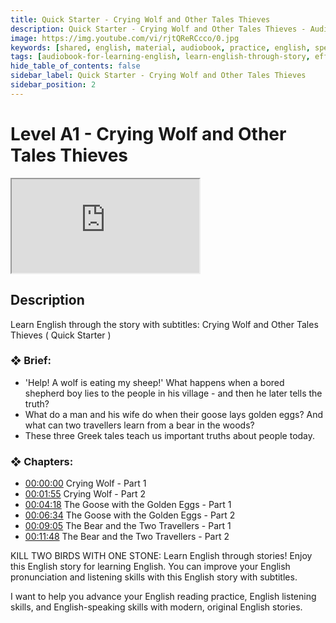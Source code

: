 ```yaml
---
title: Quick Starter - Crying Wolf and Other Tales Thieves
description: Quick Starter - Crying Wolf and Other Tales Thieves - Audiobook For Learning English
image: https://img.youtube.com/vi/rjtQReRCcco/0.jpg
keywords: [shared, english, material, audiobook, practice, english, speaking]
tags: [audiobook-for-learning-english, learn-english-through-story, effortless-english, practice-english-speaking]
hide_table_of_contents: false
sidebar_label: Quick Starter - Crying Wolf and Other Tales Thieves
sidebar_position: 2
---
```


# Level A1 - Crying Wolf and Other Tales Thieves

<div class="video-container">
<iframe src="https://www.youtube.com/embed/rjtQReRCcco?controls=0" title="YouTube video player"></iframe>
<a href="https://www.youtube.com/watch?v=rjtQReRCcco" target="_blank"></a>
</div>

## Description

Learn English through the story with subtitles: Crying Wolf and Other Tales Thieves ( Quick Starter )

### ❖ Brief:

- 'Help! A wolf is eating my sheep!' What happens when a bored shepherd boy lies to the people in his village - and then he later tells the truth?
- What do a man and his wife do when their goose lays golden eggs? And what can two travellers learn from a bear in the woods?
- These three Greek tales teach us important truths about people today.

### ❖ Chapters:
- [00:00:00](https://www.youtube.com/watch?v=rjtQReRCcco&t=0s) Crying Wolf - Part 1
- [00:01:55](https://www.youtube.com/watch?v=rjtQReRCcco&t=115s) Crying Wolf - Part 2
- [00:04:18](https://www.youtube.com/watch?v=rjtQReRCcco&t=258s) The Goose with the Golden Eggs - Part 1
- [00:06:34](https://www.youtube.com/watch?v=rjtQReRCcco&t=394s) The Goose with the Golden Eggs - Part 2
- [00:09:05](https://www.youtube.com/watch?v=rjtQReRCcco&t=545s) The Bear and the Two Travellers - Part 1
- [00:11:48](https://www.youtube.com/watch?v=rjtQReRCcco&t=708s) The Bear and the Two Travellers - Part 2

KILL TWO BIRDS WITH ONE STONE: Learn English through stories! Enjoy this English story for learning English. You can improve your English pronunciation and listening skills with this English story with subtitles.

I want to help you advance your English reading practice, English listening skills, and English-speaking skills with modern, original English stories.